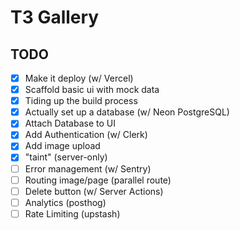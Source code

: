 # T3 Gallery

## TODO

- [x] Make it deploy (w/ Vercel)
- [x] Scaffold basic ui with mock data
- [x] Tiding up the build process
- [x] Actually set up a database (w/ Neon PostgreSQL)
- [x] Attach Database to UI
- [x] Add Authentication (w/ Clerk)
- [x] Add image upload
- [x] "taint" (server-only)
- [ ] Error management (w/ Sentry)
- [ ] Routing image/page (parallel route)
- [ ] Delete button (w/ Server Actions)
- [ ] Analytics (posthog)
- [ ] Rate Limiting (upstash)
